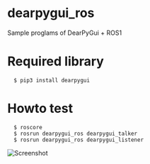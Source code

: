 # dearpygui_ros
Sample proglams of DearPyGui + ROS1

# Required library
```
  $ pip3 install dearpygui
```
# Howto test
```
  $ roscore
  $ rosrun dearpygui_ros dearpygui_talker
  $ rosrun dearpygui_ros dearpygui_listener
```
![Screenshot](https://github.com/s-kajita/dearpygui_ros/assets/10680935/dfd9a8d7-5754-419d-afc5-4aec27da5bc4)
